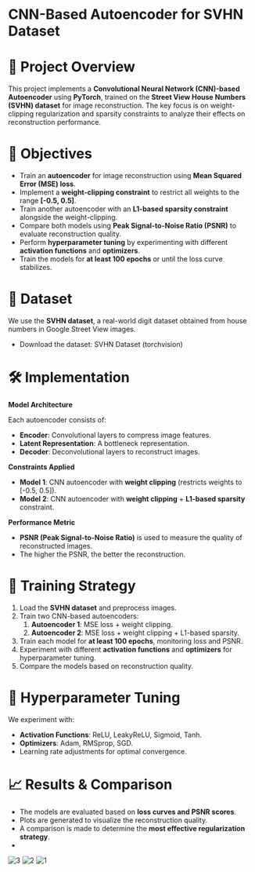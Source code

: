 ﻿# **CNN-Based Autoencoder for SVHN Dataset**

# **📌 Project Overview**

This project implements a **Convolutional Neural Network (CNN)-based Autoencoder** using **PyTorch**, trained on the **Street View House Numbers (SVHN) dataset** for image reconstruction. The key focus is on weight-clipping regularization and sparsity constraints to analyze their effects on reconstruction performance.

# **🎯 Objectives**

- Train an **autoencoder** for image reconstruction using **Mean Squared Error (MSE) loss**.
- Implement a **weight-clipping constraint** to restrict all weights to the range **[-0.5, 0.5]**.
- Train another autoencoder with an **L1-based sparsity constraint** alongside the weight-clipping.
- Compare both models using **Peak Signal-to-Noise Ratio (PSNR)** to evaluate reconstruction quality.
- Perform **hyperparameter tuning** by experimenting with different **activation functions** and **optimizers**.
- Train the models for **at least 100 epochs** or until the loss curve stabilizes.

# **📂 Dataset**

We use the **SVHN dataset**, a real-world digit dataset obtained from house numbers in Google Street View images.

- Download the dataset: SVHN Dataset (torchvision)

# **🛠️ Implementation**

**Model Architecture**

Each autoencoder consists of:

- **Encoder**: Convolutional layers to compress image features.
- **Latent Representation**: A bottleneck representation.
- **Decoder**: Deconvolutional layers to reconstruct images.

**Constraints Applied**

- **Model 1**: CNN autoencoder with **weight clipping** (restricts weights to [-0.5, 0.5]).
- **Model 2**: CNN autoencoder with **weight clipping** + **L1-based sparsity** constraint.

**Performance Metric**

- **PSNR (Peak Signal-to-Noise Ratio)** is used to measure the quality of reconstructed images.
- The higher the PSNR, the better the reconstruction.

# **🚀 Training Strategy**

1. Load the **SVHN dataset** and preprocess images.
1. Train two CNN-based autoencoders:
   1. **Autoencoder 1**: MSE loss + weight clipping.
   1. **Autoencoder 2**: MSE loss + weight clipping + L1-based sparsity.
1. Train each model for **at least 100 epochs**, monitoring loss and PSNR.
1. Experiment with different **activation functions** and **optimizers** for hyperparameter tuning.
1. Compare the models based on reconstruction quality.

# **🔧 Hyperparameter Tuning**

We experiment with:

- **Activation Functions**: ReLU, LeakyReLU, Sigmoid, Tanh.
- **Optimizers**: Adam, RMSprop, SGD.
- Learning rate adjustments for optimal convergence.

# **📈 Results & Comparison**

- The models are evaluated based on **loss curves and PSNR scores**.
- Plots are generated to visualize the reconstruction quality.
- A comparison is made to determine the **most effective regularization strategy**.
- 
![3](https://github.com/user-attachments/assets/08d380d4-0738-4112-b904-9f7de5eb5bd2)
![2](https://github.com/user-attachments/assets/a0b3be40-4d8d-4a99-89f3-81eaa825b366)
![1](https://github.com/user-attachments/assets/b9431572-9995-4e48-b1b8-d20aab74e7cc)

